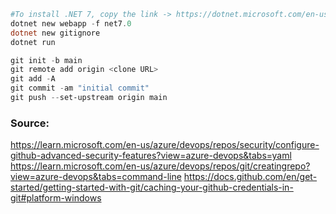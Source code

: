 ```powershell
#To install .NET 7, copy the link -> https://dotnet.microsoft.com/en-us/download/dotnet/7.0
dotnet new webapp -f net7.0
dotnet new gitignore
dotnet run
```

```powershell
git init -b main
git remote add origin <clone URL> 
git add -A
git commit -am "initial commit"
git push --set-upstream origin main
```

### Source:
https://learn.microsoft.com/en-us/azure/devops/repos/security/configure-github-advanced-security-features?view=azure-devops&tabs=yaml
https://learn.microsoft.com/en-us/azure/devops/repos/git/creatingrepo?view=azure-devops&tabs=command-line
https://docs.github.com/en/get-started/getting-started-with-git/caching-your-github-credentials-in-git#platform-windows
